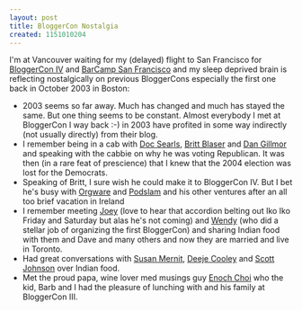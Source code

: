 ```yaml
---
layout: post
title: BloggerCon Nostalgia
created: 1151010204
---
```

<p> I&#39;m at Vancouver waiting for my (delayed) flight to San Francisco for <a href="http://www.bloggercon.org/">BloggerCon IV</a> and <a href="http://barcamp.org/BarCampSanFrancisco">BarCamp San Francisco</a> and my sleep deprived brain is reflecting nostalgically on previous BloggerCons especially the first one back in October 2003 in Boston: </p><ul> <li>2003 seems so far away. Much has changed and much has stayed the same. But one thing seems to be constant. Almost everybody I met at BloggerCon I way back :-) in 2003 have profited in some way indirectly (not usually directly) from their blog.</li> <li>I remember being in a cab with <a href="http://doc.weblogs.com/">Doc Searls</a>, <a href="http://blaserco.com/blogs/">Britt Blaser</a> and <a href="http://sf.backfence.com/news/newsList.cfm?myComm=PA&amp;tid=51">Dan Gillmor</a> and speaking with the cabbie on why he was voting Republican. It was then (in a rare feat of prescience) that I knew that the 2004 election was lost for the Democrats.</li> <li> Speaking of Britt, I sure wish he could make it to BloggerCon IV. But I bet he&#39;s busy with <a href="http://www.openresourcegroup.com/">Orgware</a> and <a href="http://www.podslam.org/home">Podslam</a> and his other ventures after an all too brief vacation in Ireland</li> <li>I remember meeting <a href="http://accordionguy.blogware.com/">Joey</a> (love to hear that accordion belting out Iko Iko Friday and Saturday but alas he&#39;s not coming) and <a href="http://redhead.blogware.com/">Wendy</a> (who did a stellar job of organizing the first BloggerCon) and sharing Indian food with them and Dave and many others and now they are married and live in Toronto.</li> <li>Had great conversations with <a href="http://susanmernit.blogspot.com/">Susan Mernit</a>, <a href="http://blog.deeje.tv/musings/">Deeje Cooley</a> and <a href="http://fuzzyblog.com/">Scott Johnson</a> over Indian food.</li> <li>Met the proud papa, wine lover med musings guy <a href="http://www.enochchoi.com/thoughts/">Enoch Choi</a> who the kid, Barb and I had the pleasure of lunching with and his family at BloggerCon III.</li> </ul>
